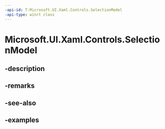 ```yaml
---
-api-id: T:Microsoft.UI.Xaml.Controls.SelectionModel
-api-type: winrt class
---
```


# Microsoft.UI.Xaml.Controls.SelectionModel

<!--
public class SelectionModel : System.ComponentModel.INotifyPropertyChanged
-->


## -description

## -remarks

## -see-also

## -examples


